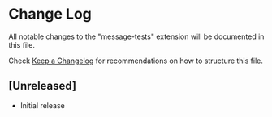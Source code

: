 # Change Log

All notable changes to the "message-tests" extension will be documented in this file.

Check [Keep a Changelog](http://keepachangelog.com/) for recommendations on how to structure this file.

## [Unreleased]

- Initial release